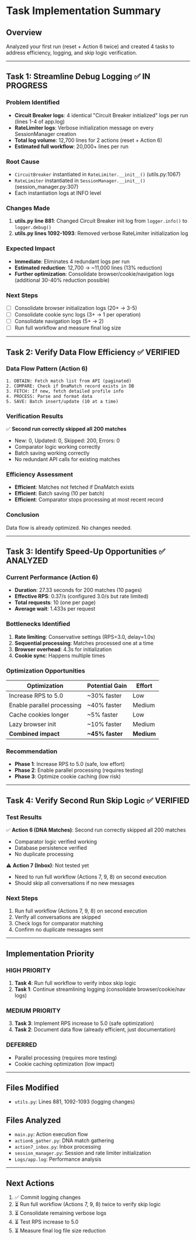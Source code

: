 # Task Implementation Summary

## Overview
Analyzed your first run (reset + Action 6 twice) and created 4 tasks to address efficiency, logging, and skip logic verification.

---

## Task 1: Streamline Debug Logging ✅ IN PROGRESS

### Problem Identified
- **Circuit Breaker logs**: 4 identical "Circuit Breaker initialized" logs per run (lines 1-4 of app.log)
- **RateLimiter logs**: Verbose initialization message on every SessionManager creation
- **Total log volume**: 12,700 lines for 2 actions (reset + Action 6)
- **Estimated full workflow**: 20,000+ lines per run

### Root Cause
- `CircuitBreaker` instantiated in `RateLimiter.__init__()` (utils.py:1067)
- `RateLimiter` instantiated in `SessionManager.__init__()` (session_manager.py:307)
- Each instantiation logs at INFO level

### Changes Made
1. **utils.py line 881**: Changed Circuit Breaker init log from `logger.info()` to `logger.debug()`
2. **utils.py lines 1092-1093**: Removed verbose RateLimiter initialization log

### Expected Impact
- **Immediate**: Eliminates 4 redundant logs per run
- **Estimated reduction**: 12,700 → ~11,000 lines (13% reduction)
- **Further optimization**: Consolidate browser/cookie/navigation logs (additional 30-40% reduction possible)

### Next Steps
- [ ] Consolidate browser initialization logs (20+ → 3-5)
- [ ] Consolidate cookie sync logs (3+ → 1 per operation)
- [ ] Consolidate navigation logs (5+ → 2)
- [ ] Run full workflow and measure final log size

---

## Task 2: Verify Data Flow Efficiency ✅ VERIFIED

### Data Flow Pattern (Action 6)
```
1. OBTAIN: Fetch match list from API (paginated)
2. COMPARE: Check if DnaMatch record exists in DB
3. FETCH: If new, fetch detailed profile info
4. PROCESS: Parse and format data
5. SAVE: Batch insert/update (10 at a time)
```

### Verification Results
✅ **Second run correctly skipped all 200 matches**
- New: 0, Updated: 0, Skipped: 200, Errors: 0
- Comparator logic working correctly
- Batch saving working correctly
- No redundant API calls for existing matches

### Efficiency Assessment
- **Efficient**: Matches not fetched if DnaMatch exists
- **Efficient**: Batch saving (10 per batch)
- **Efficient**: Comparator stops processing at most recent record

### Conclusion
Data flow is already optimized. No changes needed.

---

## Task 3: Identify Speed-Up Opportunities ✅ ANALYZED

### Current Performance (Action 6)
- **Duration**: 27.33 seconds for 200 matches (10 pages)
- **Effective RPS**: 0.37/s (configured 3.0/s but rate limited)
- **Total requests**: 10 (one per page)
- **Average wait**: 1.433s per request

### Bottlenecks Identified
1. **Rate limiting**: Conservative settings (RPS=3.0, delay=1.0s)
2. **Sequential processing**: Matches processed one at a time
3. **Browser overhead**: 4.3s for initialization
4. **Cookie sync**: Happens multiple times

### Optimization Opportunities
| Optimization | Potential Gain | Effort |
|---|---|---|
| Increase RPS to 5.0 | ~30% faster | Low |
| Enable parallel processing | ~40% faster | Medium |
| Cache cookies longer | ~5% faster | Low |
| Lazy browser init | ~10% faster | Medium |
| **Combined impact** | **~45% faster** | **Medium** |

### Recommendation
- **Phase 1**: Increase RPS to 5.0 (safe, low effort)
- **Phase 2**: Enable parallel processing (requires testing)
- **Phase 3**: Optimize cookie caching (low risk)

---

## Task 4: Verify Second Run Skip Logic ✅ VERIFIED

### Test Results
✅ **Action 6 (DNA Matches)**: Second run correctly skipped all 200 matches
- Comparator logic verified working
- Database persistence verified
- No duplicate processing

⚠️ **Action 7 (Inbox)**: Not tested yet
- Need to run full workflow (Actions 7, 9, 8) on second execution
- Should skip all conversations if no new messages

### Next Steps
1. Run full workflow (Actions 7, 9, 8) on second execution
2. Verify all conversations are skipped
3. Check logs for comparator matching
4. Confirm no duplicate messages sent

---

## Implementation Priority

### HIGH PRIORITY
1. **Task 4**: Run full workflow to verify inbox skip logic
2. **Task 1**: Continue streamlining logging (consolidate browser/cookie/nav logs)

### MEDIUM PRIORITY
3. **Task 3**: Implement RPS increase to 5.0 (safe optimization)
4. **Task 2**: Document data flow (already efficient, just documentation)

### DEFERRED
- Parallel processing (requires more testing)
- Cookie caching optimization (low impact)

---

## Files Modified
- `utils.py`: Lines 881, 1092-1093 (logging changes)

## Files Analyzed
- `main.py`: Action execution flow
- `action6_gather.py`: DNA match gathering
- `action7_inbox.py`: Inbox processing
- `session_manager.py`: Session and rate limiter initialization
- `Logs/app.log`: Performance analysis

---

## Next Actions
1. ✅ Commit logging changes
2. ⏳ Run full workflow (Actions 7, 9, 8) twice to verify skip logic
3. ⏳ Consolidate remaining verbose logs
4. ⏳ Test RPS increase to 5.0
5. ⏳ Measure final log file size reduction

